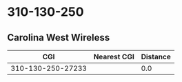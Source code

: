 # 310-130-250
## Carolina West Wireless


| CGI | Nearest CGI | Distance |
|-----|-------------|----------|
| 310-130-250-27233 |  | 0.0 |
